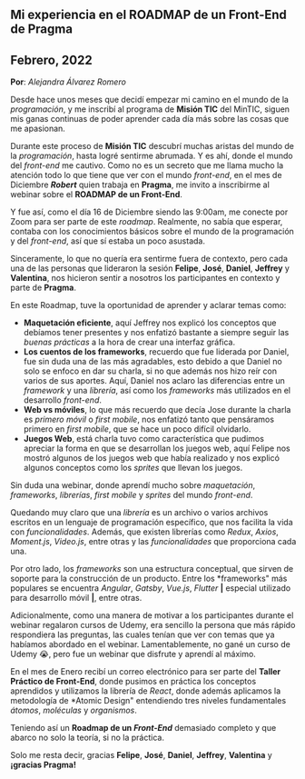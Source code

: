 ## Mi experiencia en el ROADMAP de un Front-End de Pragma
## Febrero, 2022

**Por**: *Alejandra Álvarez Romero*

Desde hace unos meses que decidí empezar mi camino en el mundo de la *programación*, y me inscribí al programa de **Misión TIC** del MinTIC, siguen mis ganas continuas de poder aprender cada día más sobre las cosas que me apasionan.

Durante este proceso de **Misión TIC** descubrí muchas aristas del mundo de la *programación*, hasta logré sentirme abrumada. Y es ahí, donde el mundo del *front-end* me cautivo. Como no es un secreto que me llama mucho la atención todo lo que tiene que ver con el mundo *front-end*, en el mes de Diciembre ***Robert*** quien trabaja en **Pragma**, me invito a inscribirme al webinar sobre el **ROADMAP de un Front-End**.

Y fue así, como el día 16 de Diciembre siendo las 9:00am, me conecte por Zoom para ser parte de este *roadmap*. Realmente, no sabía que esperar, contaba con los conocimientos básicos sobre el mundo de la programación y del *front-end*, así que sí estaba un poco asustada.

Sinceramente, lo que no quería era sentirme fuera de contexto, pero cada una de las personas que lideraron la sesión **Felipe**, **José**, **Daniel**, **Jeffrey**  y **Valentina**, nos hicieron sentir a nosotros los participantes en contexto y parte de **Pragma**.

En este Roadmap, tuve la oportunidad de aprender y aclarar temas como:

 - **Maquetación eficiente**, aquí Jeffrey nos explicó los conceptos que debíamos tener presentes y nos enfatizó bastante a siempre seguir las *buenas prácticas* a la hora de crear una interfaz gráfica.
 - **Los cuentos de los frameworks**, recuerdo que fue liderada por Daniel, fue sin duda una de las más agradables, esto debido a que Daniel no solo se enfoco en dar su charla, si no que además nos hizo reír con varios de sus aportes. Aquí, Daniel nos aclaro las diferencias entre un *framework* y una *librería*, así como los *frameworks* más utilizados en el desarrollo *front-end*.
 - **Web vs móviles**, lo que más recuerdo que decía Jose durante la charla es *primero móvil* o *first mobile*, nos enfatizó tanto que pensáramos primero en *first mobile*, que se hace un poco difícil olvidarlo.
 - **Juegos Web**, está charla tuvo como característica que pudimos apreciar la forma en que se desarrollan los juegos web, aquí Felipe nos mostró algunos de los juegos web que había realizado y nos explicó algunos conceptos como los *sprites* que llevan los juegos.

Sin duda una webinar, donde aprendí mucho sobre *maquetación*, *frameworks*, *librerías*, *first mobile* y *sprites* del mundo *front-end*.

Quedando muy claro que una *librería* es un archivo o varios archivos escritos en un lenguaje de programación específico, que nos facilita la vida con *funcionalidades*. Además, que existen librerías como *Redux*, *Axios*, *Moment.js*, *Video.js*, entre otras y las *funcionalidades* que proporciona cada una.

Por otro lado, los *frameworks* son una estructura conceptual, que sirven de soporte para la construcción de un producto. Entre los *frameworks" más populares se encuentra *Angular*, *Gatsby*, *Vue.js*, *Flutter* **|** especial utilizado para desarrollo móvil **|**, entre otras.

Adicionalmente, como una manera de motivar a los participantes durante el webinar regalaron cursos de Udemy, era sencillo la persona que más rápido respondiera las preguntas, las cuales tenían que ver con temas que ya habíamos abordado en el webinar. Lamentablemente, no gané un curso de Udemy 😭, pero fue un webinar que disfrute y aprendí al máximo.

En el mes de Enero recibí un correo electrónico para ser parte del **Taller Práctico de Front-End**, donde pusimos en práctica los conceptos aprendidos y utilizamos la librería de *React*, donde además aplicamos la metodología de *Atomic Design" entendiendo tres niveles fundamentales *átomos*, *moléculas* y *organismos*.

Teniendo así un **Roadmap de un *Front-End*** demasiado completo y que abarco no solo la teoría, si no la práctica.

Solo me resta decir, gracias **Felipe**, **José**, **Daniel**, **Jeffrey**, **Valentina** y **¡gracias Pragma!**
